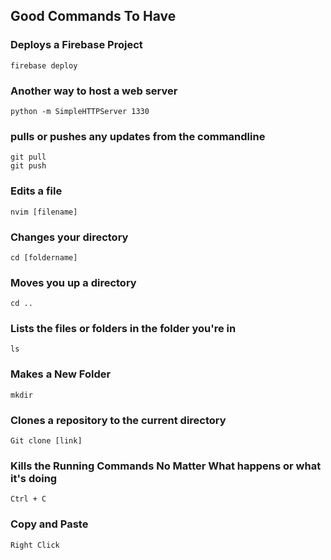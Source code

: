 ## Good Commands To Have

### Deploys a Firebase Project
```
firebase deploy
```

### Another way to host a web server
```
python -m SimpleHTTPServer 1330
```

### pulls or pushes any updates from the commandline
```
git pull
git push
```
### Edits a file
```
nvim [filename]
```

### Changes your directory
```
cd [foldername]
```

### Moves you up a directory
```
cd ..
```

### Lists the files or folders in the folder you're in
```
ls
```

### Makes a New Folder
```
mkdir
```

### Clones a repository to the current directory
```
Git clone [link]
```

### Kills the Running Commands No Matter What happens or what it's doing
```
Ctrl + C
```

### Copy and Paste
```
Right Click
```
